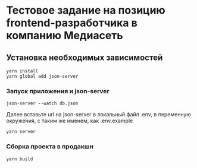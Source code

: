 # Тестовое задание на позицию frontend-разработчика в компанию Медиасеть

## Установка необходимых зависимостей
```
yarn install
yarn global add json-server
```

### Запуск приложения и json-server
```
json-server --watch db.json
```
Далее вставьте url на json-server в локальный файл .env, в переменную окружения,
с таким же именем, как .env.example
```
yarn server
```

### Сборка проекта в продакшн
```
yarn build
```
